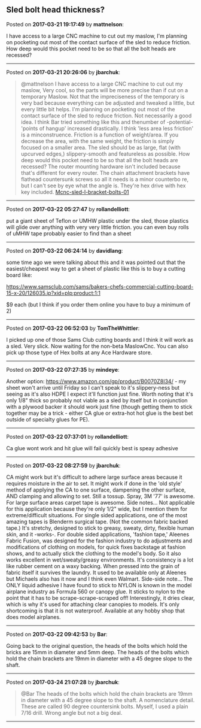 ## Sled bolt head thickness?
Posted on **2017-03-21 19:17:49** by **mattnelson**:

I have access to a large CNC machine to cut out my maslow, I'm planning on pocketing out most of the contact surface of the sled to reduce friction.  How deep would this pocket need to be so that all the bolt heads are recessed?

---

Posted on **2017-03-21 20:26:06** by **jbarchuk**:

> @mattnelson
> I have access to a large CNC machine to cut out my maslow,
Very cool, so the parts will be more precise than if cut on a temporary Maslow. Not that the impreciseness of the temporary is very bad because everything can be adjusted and tweaked a little, but every little bit helps.
> I'm planning on pocketing out most of the contact surface of the sled to reduce friction.
Not necessarily a good idea. I think Bar tried something like this and thenumber of -potential- 'points of hangup' increased drastically.
I think 'less area less friction' is a minconstruence. Friction is a function of weight/area. If you decrease the area, with the same weight, the friction is simply focused on a smaller area.
The sled should be as large, flat (with upcurved edges,) slippery-smooth and featureless as possible.
> How deep would this pocket need to be so that all the bolt heads are recessed?
The router mounting hardware isn't included because that's different for every router.
The chain attachment brackets have flathead countersunk screws so all it needs is a minor counterbo re, but I can't see by eye what the angle is. They're hex drive with hex key included. [Mcnc-sled-l-bracket-bolts-01](//muut.com/u/maslowcnc/s1/:maslowcnc:ytSE:mcncsledlbracketbolts01.png.jpg)

---

Posted on **2017-03-22 05:27:47** by **rollandelliott**:

put a giant sheet of Teflon or UMHW plastic under the sled, those plastics will glide over anything with very very little friction. you can even buy rolls of uMHW tape probably easier to find than a sheet

---

Posted on **2017-03-22 06:24:14** by **davidlang**:

some time ago we were talking about this and it was pointed out that the easiest/cheapest way to get a sheet of plastic like this is to buy a cutting board like:

https://www.samsclub.com/sams/bakers-chefs-commercial-cutting-board-15-x-20/126035.ip?xid=plp:product:1:1

$9 each (but I think if you order them online you have to buy a minimum of 2)

---

Posted on **2017-03-22 06:52:03** by **TomTheWhittler**:

I picked up one of those Sams Club cutting boards and I think it will work as a sled. Very slick. Now waiting for the non-beta MaslowCnc.
You can also pick up those type of Hex bolts at any Ace Hardware store.

---

Posted on **2017-03-22 07:27:35** by **mindeye**:

Another option: https://www.amazon.com/gp/product/B0070Z8I34/ - my sheet won't arrive until Friday so I can't speak to it's slippery-ness but seeing as it's also HDPE I expect it'll function just fine. Worth noting that it's only 1/8" thick so probably not viable as a sled by itself but in conjunction with a plywood backer it should work just fine (though getting them to stick together may be a trick - either CA glue or extra-hot hot glue is the best bet outside of specialty glues for PE).

---

Posted on **2017-03-22 07:37:01** by **rollandelliott**:

Ca glue wont work and hit glue will fail quickly best is speay adhesive

---

Posted on **2017-03-22 08:27:59** by **jbarchuk**:

CA might work but it's difficult to adhere large surface areas because it requires moisture in the air to set. It might work if done in the 'old style' method of applying the CA to one surface, dampening the other surface, AND clamping and allowing to set. Still a tossup.
Spray, 3M '77' is awesome.
For large surface areas carpet tape is awesome.
Side notes... Not applicable for this application because they're only 1/2" wide, but I mention them for extreme/difficult situations.
For single sided applications, one of the most amazing tapes is Blenderm surgical tape. (Not the common fabric backed tape.) It's stretchy, designed to stick to greasy, sweaty, dirty, flexible human skin, and it -works-.
For double sided applications, 'fashion tape,' Aleenes Fabric Fusion, was designed for the fashion industry to do adjustments and modifications of clothing on models, for quick fixes backstage at fashion shows, and to actually stick the clothing to the model's body. So it also works excellent in wet/sweaty/greasy environments. It's consistency is a lot like rubber cement on a waxy  backing. When pressed into the grain of fabric itself it survives the laundry. It used to be available only at Aleenes but Michaels also has it now and I think even Walmart.
Side-side note... The ONLY liquid adhesive I have found to stick to NYLON is known in the model airplane industry as Formula 560 or canopy glue. It sticks to nylon to the point that it has to be scrape-scrape-scraped off! Interestingly, it dries clear, which is why it's used for attaching clear canopies to models. It's only shortcoming is that it is not waterproof. Available at any hobby shop that does model airplanes.

---

Posted on **2017-03-22 09:42:53** by **Bar**:

Going back to the original question, the heads of the bolts which hold the bricks are 15mm in diameter and 5mm deep. The heads of the bolts which hold the chain brackets are 19mm in diameter with a 45 degree slope to the shaft.

---

Posted on **2017-03-24 21:07:28** by **jbarchuk**:

> @Bar
> The heads of the bolts which hold the chain brackets are 19mm in diameter with a 45 degree slope to the shaft.
A nomenclature detail. These are called 90 degree countersink bolts. Myself, I used a plain 7/16 drill. Wrong angle but not a big deal.

---

